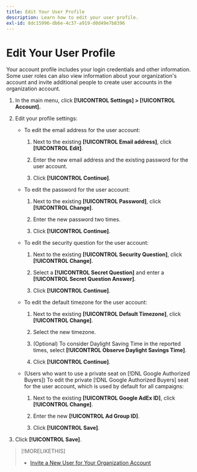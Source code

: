 ```yaml
---
title: Edit Your User Profile
description: Learn how to edit your user profile.
exl-id: 8dc15996-db6e-4c37-a919-d0d49e7b8396
---
```

# Edit Your User Profile 

Your account profile includes your login credentials and other information. Some user roles can also view information about your organization's account and invite additional people to create user accounts in the organization account.

1. In the main menu, click **[!UICONTROL Settings] > [!UICONTROL Account].**

1. Edit your profile settings:

   * To edit the email address for the user account:

      1. Next to the existing **[!UICONTROL Email address]**, click **[!UICONTROL Edit]**.
      
      1. Enter the new email address and the existing password for the user account.
      1. Click **[!UICONTROL Continue]**.

   * To edit the password for the user account:

      1. Next to the existing **[!UICONTROL Password]**, click **[!UICONTROL Change]**.

      1. Enter the new password two times.

      1. Click **[!UICONTROL Continue]**.

   * To edit the security question for the user account:

      1. Next to the existing **[!UICONTROL Security Question]**, click **[!UICONTROL Change]**.

      1. Select a **[!UICONTROL Secret Question]** and enter a **[!UICONTROL Secret Question Answer]**.

      1. Click **[!UICONTROL Continue]**.

   * To edit the default timezone for the user account:

      1. Next to the existing **[!UICONTROL Default Timezone]**, click **[!UICONTROL Change]**.

      1. Select the new timezone.

      1. (Optional) To consider Daylight Saving Time in the reported times, select **[!UICONTROL Observe Daylight Savings Time]**.

      1. Click **[!UICONTROL Continue]**.

   * (Users who want to use a private seat on [!DNL Google Authorized Buyers]) To edit the private [!DNL Google Authorized Buyers] seat for the user account, which is used by default for all campaigns:

      1. Next to the existing **[!UICONTROL Google AdEx ID]**, click **[!UICONTROL Change]**.

      1. Enter the new **[!UICONTROL Ad Group ID]**.
      
      1. Click **[!UICONTROL Save]**.

1. Click **[!UICONTROL Save]**.

>[!MORELIKETHIS]
>
>* [Invite a New User for Your Organization Account](user-invite.md)

<!-- >* [User Profile and Organization Account Settings](user-and-account-settings.md) -->

